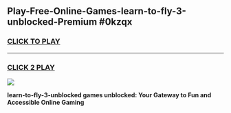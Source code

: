 
## Play-Free-Online-Games-learn-to-fly-3-unblocked-Premium #0kzqx
<h3>
<a href="https://premium.freeplayer.one?title=learn-to-fly-3-unblocked&ref=8M">CLICK TO PLAY</a></h3>
<hr>

<h3>
<a href="https://premium.freeplayer.one?title=learn-to-fly-3-unblocked&ref=8M">CLICK 2 PLAY</a>
  
</h3>

<a href="https://premium.freeplayer.one?title=learn-to-fly-3-unblocked&ref=8M"><img src="https://clearcache.store/games.png"></a>


**learn-to-fly-3-unblocked games unblocked: Your Gateway to Fun and Accessible Online Gaming**
